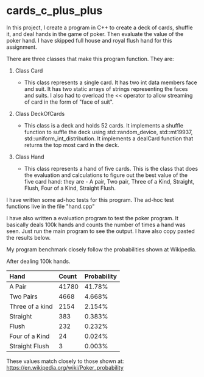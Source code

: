 # cards_c_plus_plus

In this project, I create a program in C++ to create
  a deck of cards, shuffle it, and deal hands in the game of poker.
  Then evaluate the value of the poker hand. I have skipped full house
  and royal flush hand for this assignment.

  There are three classes that make this program function. They are:
  1. Class Card
  
     - This class represents a single card.
     It has two int data members face and suit.
     It has two static arrays of strings representing the faces and suits.
     I also had to overload the << operator to allow streaming of card
     in the form of "face of suit".
     
  2. Class DeckOfCards
  
     - This class is a deck and holds 52 cards.
     It implements a shuffle function to suffle the deck using
     std::random_device, std::mt19937, std::uniform_int_distribution.
     It implements a dealCard function that returns the top most
     card in the deck.
     
  3. Class Hand
  
     - This class represents a hand of five cards.
     This is the class that does the evaluation and calculations
     to figure out the best value of the five card hand: they are -
     A pair, Two pair, Three of a Kind, Straight, Flush, Four of a
     Kind, Straight Flush.


  I have written some ad-hoc tests for this program. The ad-hoc
  test functions live in the file "hand.cpp"

  I have also written a evaluation program to test the poker
  program. It basically deals 100k hands and counts the number
  of times a hand was seen. Just run the main program to see the output.
  I have also copy pasted the results below.

  My program benchmark closely follow the probabilities shown
  at Wikipedia.

  After dealing 100k hands.
  
 | Hand   |      Count      |  Probability |
 |:----------|:-------------|:------|
 | A Pair |  41780 | 41.78%|
 | Two Pairs | 4668 | 4.668%     |
 | Three of a kind |    2154   |   2.154% |
 | Straight |    383   |   0.383%  |
 | Flush |    232   |   0.232%    |
 | Four of a Kind |    24   |   0.024%     |
 | Straight Flush |    3   |   0.003%      |

  These values match closely to those shown at:
  https://en.wikipedia.org/wiki/Poker_probability
